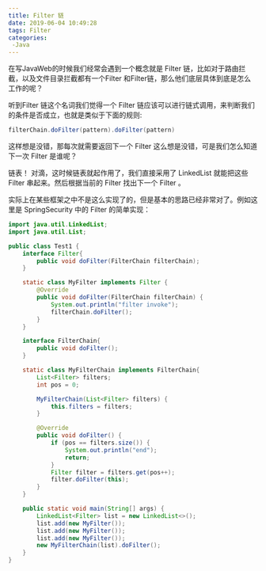 ```yaml
---
title: Filter 链
date: 2019-06-04 10:49:28
tags: Filter
categories:
 -Java
---
```


 在写JavaWeb的时候我们经常会遇到一个概念就是 Filter 链，比如对于路由拦截，以及文件目录拦截都有一个Filter 和Filter链，那么他们底层具体到底是怎么工作的呢？

听到Filter 链这个名词我们觉得一个 Filter 链应该可以进行链式调用，来判断我们的条件是否成立，也就是类似于下面的规则:

```java
filterChain.doFilter(pattern).doFilter(pattern)
```

这样想是没错，那每次就需要返回下一个 Filter 这么想是没错，可是我们怎么知道下一次 Filter 是谁呢？

链表！ 对滴，这时候链表就起作用了，我们直接采用了 LinkedList 就能把这些 Filter 串起来。然后根据当前的 Filter 找出下一个 Filter 。

实际上在某些框架之中不是这么实现了的，但是基本的思路已经非常对了。例如这里是 SpringSecurity 中的 Filter 的简单实现：

```java
import java.util.LinkedList;
import java.util.List;

public class Test1 {
    interface Filter{
        public void doFilter(FilterChain filterChain);
    }

    static class MyFilter implements Filter {
        @Override
        public void doFilter(FilterChain filterChain) {
            System.out.println("filter invoke");
            filterChain.doFilter();
        }
    }

    interface FilterChain{
        public void doFilter();
    }

    static class MyFilterChain implements FilterChain{
        List<Filter> filters;
        int pos = 0;

        MyFilterChain(List<Filter> filters) {
            this.filters = filters;
        }

        @Override
        public void doFilter() {
            if (pos == filters.size()) {
                System.out.println("end");
                return;
            }
            Filter filter = filters.get(pos++);
            filter.doFilter(this);
        }
    }

    public static void main(String[] args) {
        LinkedList<Filter> list = new LinkedList<>();
        list.add(new MyFilter());
        list.add(new MyFilter());
        list.add(new MyFilter());
        new MyFilterChain(list).doFilter();
    }
}

```



 